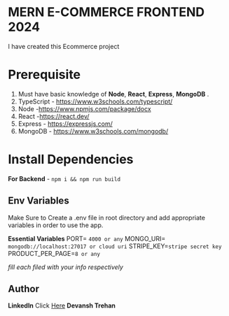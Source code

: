 
# MERN E-COMMERCE FRONTEND 2024
I have created this Ecommerce project

# Prerequisite

1.  Must have basic knowledge of **Node**, **React**, **Express**, **MongoDB** .
2.  TypeScript - https://www.w3schools.com/typescript/
3.   Node -https://www.npmjs.com/package/docx
4.  React -https://react.dev/
5.  Express - https://expressjs.com/
6.  MongoDB - https://www.w3schools.com/mongodb/


# Install Dependencies

**For Backend** - `npm i && npm run build`


## Env Variables

Make Sure to Create a  .env file in root directory and add appropriate variables in order to use the app.

**Essential Variables**
PORT= `4000 or any`
MONGO_URI= `mongodb://localhost:27017 or cloud uri`
STRIPE_KEY=`stripe secret key`
PRODUCT_PER_PAGE=`8 or any`

_fill each filed with your info respectively_

## Author

**LinkedIn** Click [Here](https://www.linkedin.com/in/devansh-trehan-718a5b2b6/) **Devansh Trehan**


